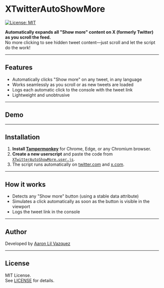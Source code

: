 # XTwitterAutoShowMore

[![License: MIT](https://img.shields.io/badge/License-MIT-yellow.svg)](LICENSE)

**Automatically expands all "Show more" content on X (formerly Twitter) as you scroll the feed.**  
No more clicking to see hidden tweet content—just scroll and let the script do the work!

---

## Features

- Automatically clicks "Show more" on any tweet, in any language
- Works seamlessly as you scroll or as new tweets are loaded
- Logs each automatic click to the console with the tweet link
- Lightweight and unobtrusive

---

## Demo

<!--
Add a screenshot or GIF of the script in action here!

![Demo](demo.gif)
-->

---

## Installation

1. **Install [Tampermonkey](https://www.tampermonkey.net/)** for Chrome, Edge, or any Chromium browser.
2. **Create a new userscript** and paste the code from [`XTwitterAutoShowMore.user.js`](./XTwitterAutoShowMore.user.js).
3. The script runs automatically on [twitter.com](https://twitter.com) and [x.com](https://x.com).

---

## How it works

- Detects any "Show more" button (using a stable data attribute)
- Simulates a click automatically as soon as the button is visible in the viewport
- Logs the tweet link in the console

---

## Author

Developed by [Aaron Lil Vazquez](https://github.com/AaronLil)

---

## License

MIT License.  
See [LICENSE](LICENSE) for details.
